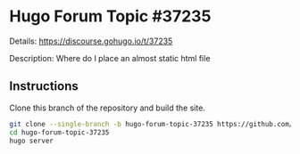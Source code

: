 # Hugo Forum Topic #37235

Details: <https://discourse.gohugo.io/t/37235>

Description: Where do I place an almost static html file

## Instructions

Clone this branch of the repository and build the site.

```bash
git clone --single-branch -b hugo-forum-topic-37235 https://github.com/jmooring/hugo-testing hugo-forum-topic-37235
cd hugo-forum-topic-37235
hugo server
```
